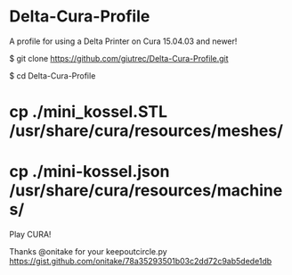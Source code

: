 # Delta-Cura-Profile
A profile for using a Delta Printer on Cura 15.04.03 and newer!

$ git clone https://github.com/giutrec/Delta-Cura-Profile.git

$ cd Delta-Cura-Profile

# cp ./mini_kossel.STL /usr/share/cura/resources/meshes/

# cp ./mini-kossel.json /usr/share/cura/resources/machines/

Play CURA!


Thanks @onitake for your keepoutcircle.py
https://gist.github.com/onitake/78a35293501b03c2dd72c9ab5dede1db


